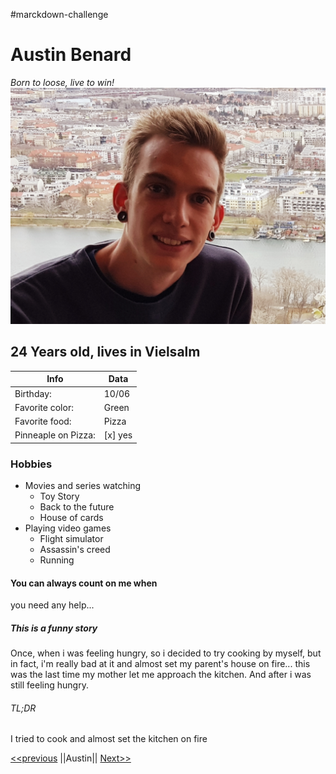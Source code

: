 #marckdown-challenge
# Austin Benard
*Born to loose, live to win!*
![Picture of me](meInPhoto.jpg)
## 24 Years old, lives in Vielsalm

Info | Data
-----|----- 
| Birthday:| 10/06
| Favorite color:| Green 
| Favorite food:| Pizza
| Pinneaple on Pizza: |[x] yes
 
### Hobbies
* Movies and series watching
	* Toy Story
 	* Back to the future
 	* House of cards
* Playing video games
 	* Flight simulator
 	* Assassin's creed
	* Running

#### You can always count on me when
you need any help...

##### This is a funny story
Once, when i was feeling hungry, so i decided to try cooking by myself, but in fact, i'm really bad at it and almost set my parent's house on fire... this was the last time my mother let me approach the kitchen. And after i was still feeling hungry.

###### TL;DR
I tried to cook and almost set the kitchen on fire

[<<previous](https://github.com/Aubanyx/markdown-challenge/blob/main/README.md) ||Austin|| [Next>>](https://github.com/bastlaf/markdown-challenge/blob/main/README.md)
 
